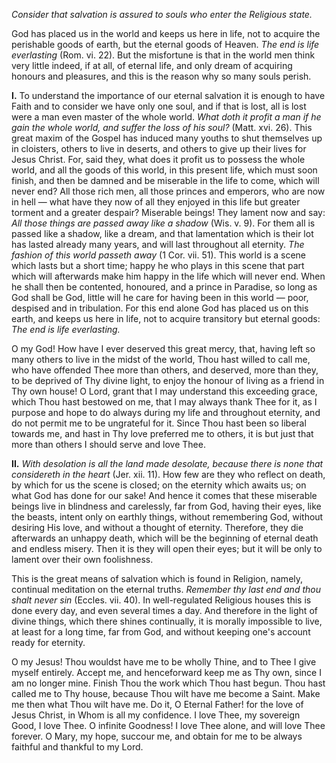 
*Consider that salvation is assured to souls who enter the Religious state.*

God has placed us in the world and keeps us here in life, not to acquire the perishable goods of earth, but the eternal goods of Heaven. *The end is life everlasting* (Rom. vi. 22). But the misfortune is that in the world men think very little indeed, if at all, of eternal life, and only dream of acquiring honours and pleasures, and this is the reason why so many souls perish.

**I\.** To understand the importance of our eternal salvation it is enough to have Faith and to consider we have only one soul, and if that is lost, all is lost were a man even master of the whole world. *What doth it profit a man if he gain the whole world, and suffer the loss of his soul?* (Matt. xvi. 26). This great maxim of the Gospel has induced many youths to shut themselves up in cloisters, others to live in deserts, and others to give up their lives for Jesus Christ. For, said they, what does it profit us to possess the whole world, and all the goods of this world, in this present life, which must soon finish, and then be damned and be miserable in the life to come, which will never end? All those rich men, all those princes and emperors, who are now in hell — what have they now of all they enjoyed in this life but greater torment and a greater despair? Miserable beings! They lament now and say: *All those things are passed away like a shadow* (Wis. v. 9). For them all is passed like a shadow, like a dream, and that lamentation which is their lot has lasted already many years, and will last throughout all eternity. *The fashion of this world passeth away* (1 Cor. vii. 51). This world is a scene which lasts but a short time; happy he who plays in this scene that part which will afterwards make him happy in the life which will never end. When he shall then be contented, honoured, and a prince in Paradise, so long as God shall be God, little will he care for having been in this world — poor, despised and in tribulation. For this end alone God has placed us on this earth, and keeps us here in life, not to acquire transitory but eternal goods: *The end is life everlasting.*

O my God! How have I ever deserved this great mercy, that, having left so many others to live in the midst of the world, Thou hast willed to call me, who have offended Thee more than others, and deserved, more than they, to be deprived of Thy divine light, to enjoy the honour of living as a friend in Thy own house! O Lord, grant that I may understand this exceeding grace, which Thou hast bestowed on me, that I may always thank Thee for it, as I purpose and hope to do always during my life and throughout eternity, and do not permit me to be ungrateful for it. Since Thou hast been so liberal towards me, and hast in Thy love preferred me to others, it is but just that more than others I should serve and love Thee.

**II\.** *With desolation is all the land made desolate, because there is none that considereth in the heart* (Jer. xii. 11). How few are they who reflect on death, by which for us the scene is closed; on the eternity which awaits us; on what God has done for our sake! And hence it comes that these miserable beings live in blindness and carelessly, far from God, having their eyes, like the beasts, intent only on earthly things, without remembering God, without desiring His love, and without a thought of eternity. Therefore, they die afterwards an unhappy death, which will be the beginning of eternal death and endless misery. Then it is they will open their eyes; but it will be only to lament over their own foolishness.

This is the great means of salvation which is found in Religion, namely, continual meditation on the eternal truths. *Remember thy last end and thou shalt never sin* (Eccles. vii. 40). In well-regulated Religious houses this is done every day, and even several times a day. And therefore in the light of divine things, which there shines continually, it is morally impossible to live, at least for a long time, far from God, and without keeping one\'s account ready for eternity.

O my Jesus! Thou wouldst have me to be wholly Thine, and to Thee I give myself entirely. Accept me, and henceforward keep me as Thy own, since I am no longer mine. Finish Thou the work which Thou hast begun. Thou hast called me to Thy house, because Thou wilt have me become a Saint. Make me then what Thou wilt have me. Do it, O Eternal Father! for the love of Jesus Christ, in Whom is all my confidence. I love Thee, my sovereign Good, I love Thee. O infinite Goodness! I love Thee alone, and will love Thee forever. O Mary, my hope, succour me, and obtain for me to be always faithful and thankful to my Lord.

